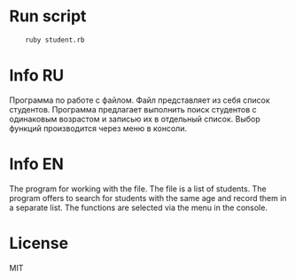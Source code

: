 # Run script

```sh
    ruby student.rb
```

# Info RU
Программа по работе с файлом. Файл представляет из себя список студентов. Программа
предлагает выполнить поиск студентов с одинаковым возрастом и записью их в отдельный список.
Выбор функций производится через меню в консоли.

# Info EN
The program for working with the file. The file is a list of students. The program
offers to search for students with the same age and record them in a separate list.
The functions are selected via the menu in the console.
# License

MIT